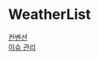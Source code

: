 # WeatherList

[컨벤션](https://github.com/Bhoon-coding/WeatherList/wiki) <br>
[이슈 관리](https://github.com/Bhoon-coding/WeatherList/issues?q=is%3Aissue+is%3Aclosed)
